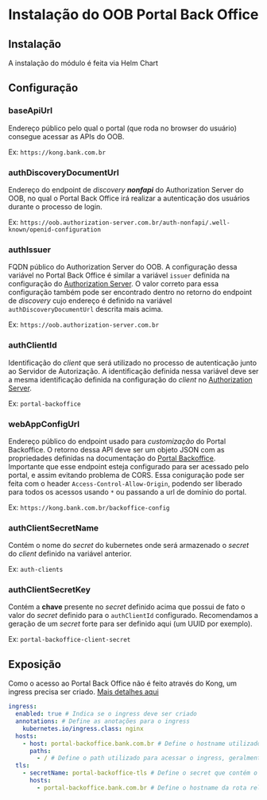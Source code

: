 # Instalação do OOB Portal Back Office

## Instalação

A instalação do módulo é feita via Helm Chart

## Configuração

### baseApiUrl

Endereço público pelo qual o portal (que roda no browser do usuário) consegue
acessar as APIs do OOB.

Ex: `https://kong.bank.com.br`

### authDiscoveryDocumentUrl

Endereço do endpoint de *discovery **nonfapi*** do Authorization Server do
OOB, no qual o Portal Back Office irá realizar a autenticação dos usuários
durante o processo de login.

Ex: `https://oob.authorization-server.com.br/auth-nonfapi/.well-known/openid-configuration`

### authIssuer

FQDN público do Authorization Server do OOB. A configuração dessa variável no
Portal Back Office é similar a variável `issuer` definida na configuração do
[Authorization Server](../../deploy/oob-authorization-server/readme.md#issuer).
O valor correto para essa configuração também pode ser encontrado dentro no
retorno do endpoint de *discovery* cujo endereço é definido na variável
`authDiscoveryDocumentUrl` descrita mais acima.

Ex: `https://oob.authorization-server.com.br`

### authClientId

Identificação do *client* que será utilizado no processo de autenticação junto
ao Servidor de Autorização. A identificação definida nessa variável deve ser a
mesma identificação definida na configuração do *client* no [Authorization Server](../../deploy/oob-authorization-server/readme.md#clients).

Ex: `portal-backoffice`

### webAppConfigUrl

Endereço público do endpoint usado para *customização* do Portal Backoffice.
O retorno dessa API deve ser um objeto JSON com as propriedades definidas na
documentação do [Portal Backoffice](../../portal-backoffice/customizacao/readme.md).
<br>
Importante que esse endpoint esteja configurado para ser acessado pelo
portal, e assim evitando problema de CORS. Essa coniguração pode ser feita com
o header `Access-Control-Allow-Origin`, podendo ser liberado para todos os
acessos usando `*` ou passando a url de domínio do portal.

Ex: `https://kong.bank.com.br/backoffice-config`

### authClientSecretName

Contém o nome do *secret* do kubernetes onde será armazenado o *secret* do
*client* definido na variável anterior.

Ex: `auth-clients`

### authClientSecretKey

Contém a **chave** presente no *secret* definido acima que possui de fato o valor
do *secret* definido para o `authClientId` configurado. Recomendamos a geração
de um *secret* forte para ser definido aqui (um UUID por exemplo).

Ex: `portal-backoffice-client-secret`

## Exposição

Como o acesso ao Portal Back Office não é feito através do Kong, um ingress
precisa ser criado. [Mais detalhes aqui](../readme.md#criação-de-ingresses)

```yaml
ingress:
  enabled: true # Indica se o ingress deve ser criado
  annotations: # Define as anotações para o ingress
    kubernetes.io/ingress.class: nginx
  hosts:
    - host: portal-backoffice.bank.com.br # Define o hostname utilizado para acessar o ingress
      paths:
        - / # Define o path utilizado para acessar o ingress, geralmente "/"
  tls: 
    - secretName: portal-backoffice-tls # Define o secret que contém o certificado caso o ingress aceite conexões HTTPS
      hosts:
        - portal-backoffice.bank.com.br # Define o hostname da rota relacionada a essa configuração de tls
```
